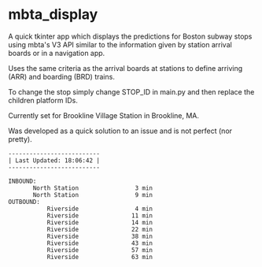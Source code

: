 # mbta_display

A quick tkinter app which displays the predictions for Boston subway stops using mbta's V3 API similar to the information given by station arrival boards or in a navigation app. 

Uses the same criteria as the arrival boards at stations to define arriving (ARR) and boarding (BRD) trains. 

To change the stop simply change STOP_ID in main.py and then replace the children platform IDs. 

Currently set for Brookline Village Station in Brookline, MA.

Was developed as a quick solution to an issue and is not perfect (nor pretty). 

~~~
--------------------------
| Last Updated: 18:06:42 |
--------------------------

INBOUND:
       North Station                3 min
       North Station                9 min
OUTBOUND:
           Riverside                4 min
           Riverside               11 min
           Riverside               14 min
           Riverside               22 min
           Riverside               38 min
           Riverside               43 min
           Riverside               57 min
           Riverside               63 min
~~~
